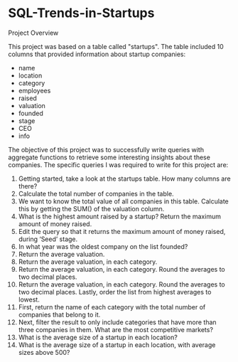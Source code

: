 # SQL-Trends-in-Startups

Project Overview

This project was based on a table called "startups". The table included 10 columns that provided information about startup companies:
- name
- location
- category
- employees
- raised
- valuation
- founded
- stage
- CEO
- info

The objective of this project was to successfully write queries with aggregate functions to retrieve some interesting insights about these companies. The specific queries I was required to write for this project are:

1. Getting started, take a look at the startups table. How many columns are there?
2. Calculate the total number of companies in the table.
3. We want to know the total value of all companies in this table. Calculate this by getting the SUM() of the valuation column.
4. What is the highest amount raised by a startup? Return the maximum amount of money raised.
5. Edit the query so that it returns the maximum amount of money raised, during ‘Seed’ stage.
6. In what year was the oldest company on the list founded?
7. Return the average valuation.
8. Return the average valuation, in each category.
9. Return the average valuation, in each category. Round the averages to two decimal places.
10. Return the average valuation, in each category. Round the averages to two decimal places. Lastly, order the list from highest averages to lowest.
11. First, return the name of each category with the total number of companies that belong to it.
12. Next, filter the result to only include categories that have more than three companies in them. What are the most competitive markets?
13. What is the average size of a startup in each location?
14. What is the average size of a startup in each location, with average sizes above 500?
